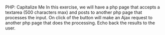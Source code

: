 PHP: Capitalize Me
In this exercise, we will have a php page that accepts a textarea (500 characters max) and posts to another php page that processes the input.
On click of the button will make an Ajax request to another php page that does the processing.
Echo back the results to the user.
